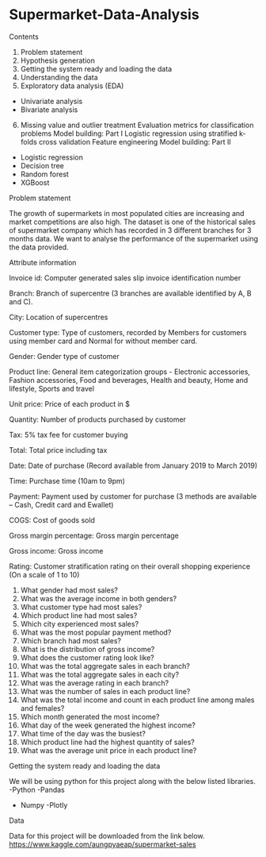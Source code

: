 # Supermarket-Data-Analysis

Contents
1. Problem statement 
2. Hypothesis generation
3. Getting the system ready and loading the data
4. Understanding the data
5. Exploratory data analysis (EDA)
-	Univariate analysis
-	Bivariate analysis
6. Missing value and outlier treatment
Evaluation metrics for classification problems
Model building: Part I
Logistic regression using stratified k-folds cross validation
Feature engineering 
Model building: Part II
-	Logistic regression
-	Decision tree
-	Random forest 
-	XGBoost


Problem statement

The growth of supermarkets in most populated cities are increasing and market competitions are also high. The dataset is one of the historical sales of supermarket company which has recorded in 3 different branches for 3 months data. We want to analyse the performance of the supermarket using the data provided.

Attribute information

Invoice id: Computer generated sales slip invoice identification number

Branch: Branch of supercentre (3 branches are available identified by A, B and C).

City: Location of supercentres

Customer type: Type of customers, recorded by Members for customers using member card and Normal for without member card.

Gender: Gender type of customer

Product line: General item categorization groups - Electronic accessories, Fashion accessories, Food and beverages, Health and beauty, Home and lifestyle, Sports and travel

Unit price: Price of each product in $

Quantity: Number of products purchased by customer

Tax: 5% tax fee for customer buying

Total: Total price including tax

Date: Date of purchase (Record available from January 2019 to March 2019)

Time: Purchase time (10am to 9pm)

Payment: Payment used by customer for purchase (3 methods are available – Cash, Credit card and Ewallet)

COGS: Cost of goods sold

Gross margin percentage: Gross margin percentage

Gross income: Gross income

Rating: Customer stratification rating on their overall shopping experience (On a scale of 1 to 10)


1. What gender had most sales?
2. What was the average income in both genders?
3. What customer type had most sales?
4. Which product line had most sales?
5. Which city experienced most sales?
6. What was the most popular payment method?
7. Which branch had most sales?
8. What is the distribution of gross income?
9. What does the customer rating look like?
10. What was the total aggregate sales in each branch?
11. What was the total aggregate sales in each city?
12. What was the average rating in each branch?
13. What was the number of sales in each product line?
14. What was the total income and count in each product line among males and females?
15. Which month generated the most income?
16. What day of the week generated the highest income?
17. What time of the day was the busiest?
18. Which product line had the highest quantity of sales?
19. What was the average unit price in each product line?


Getting the system ready and loading the data

We will be using python for this project along with the below listed libraries.
-Python
-Pandas
- Numpy
-Plotly

Data 

Data for this project will be downloaded from the link below.
https://www.kaggle.com/aungpyaeap/supermarket-sales
